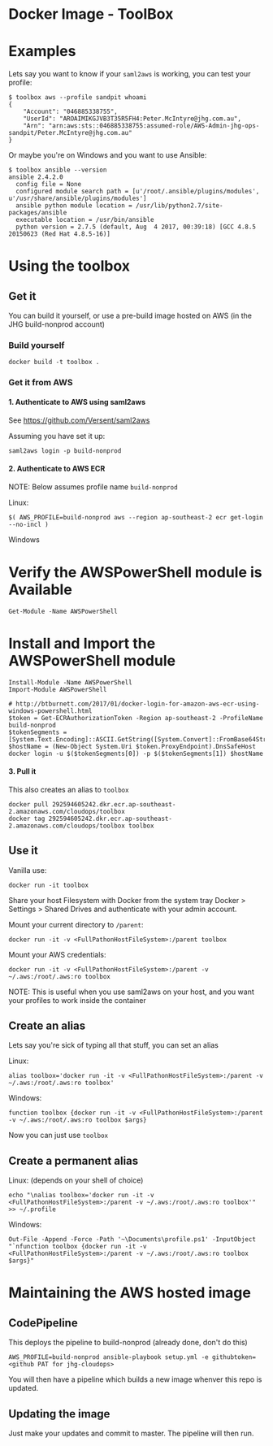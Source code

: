 # Docker Image - ToolBox

# Examples

Lets say you want to know if your `saml2aws` is working, you can test your profile:
```
$ toolbox aws --profile sandpit whoami
{
    "Account": "046885338755",
    "UserId": "AROAIMIKGJVB3T35R5FH4:Peter.McIntyre@jhg.com.au",
    "Arn": "arn:aws:sts::046885338755:assumed-role/AWS-Admin-jhg-ops-sandpit/Peter.McIntyre@jhg.com.au"
}
```

Or maybe you're on Windows and you want to use Ansible:
```
$ toolbox ansible --version
ansible 2.4.2.0
  config file = None
  configured module search path = [u'/root/.ansible/plugins/modules', u'/usr/share/ansible/plugins/modules']
  ansible python module location = /usr/lib/python2.7/site-packages/ansible
  executable location = /usr/bin/ansible
  python version = 2.7.5 (default, Aug  4 2017, 00:39:18) [GCC 4.8.5 20150623 (Red Hat 4.8.5-16)]
```

# Using the toolbox

## Get it

You can build it yourself, or use a pre-build image hosted on AWS (in the JHG build-nonprod account)

### Build yourself

```
docker build -t toolbox .
```

### Get it from AWS

#### 1. Authenticate to AWS using saml2aws

See https://github.com/Versent/saml2aws

Assuming you have set it up:
```
saml2aws login -p build-nonprod
```

#### 2. Authenticate to AWS ECR

NOTE: Below assumes profile name `build-nonprod`

Linux:
```
$( AWS_PROFILE=build-nonprod aws --region ap-southeast-2 ecr get-login --no-incl )
```

Windows

# Verify the AWSPowerShell module is Available
```
Get-Module -Name AWSPowerShell
```

# Install and Import the AWSPowerShell module
```
Install-Module -Name AWSPowerShell
Import-Module AWSPowerShell
```

```
# http://btburnett.com/2017/01/docker-login-for-amazon-aws-ecr-using-windows-powershell.html
$token = Get-ECRAuthorizationToken -Region ap-southeast-2 -ProfileName build-nonprod
$tokenSegments = [System.Text.Encoding]::ASCII.GetString([System.Convert]::FromBase64String($token.AuthorizationToken)).Split(":")
$hostName = (New-Object System.Uri $token.ProxyEndpoint).DnsSafeHost
docker login -u $($tokenSegments[0]) -p $($tokenSegments[1]) $hostName
```

#### 3. Pull it

This also creates an alias to `toolbox`
```
docker pull 292594605242.dkr.ecr.ap-southeast-2.amazonaws.com/cloudops/toolbox
docker tag 292594605242.dkr.ecr.ap-southeast-2.amazonaws.com/cloudops/toolbox toolbox
```

## Use it

Vanilla use:
```
docker run -it toolbox
```

Share your host Filesystem with Docker from the system tray Docker > Settings > Shared Drives and authenticate with your admin account.

Mount your current directory to `/parent`:
```
docker run -it -v <FullPathonHostFileSystem>:/parent toolbox
```

Mount your AWS credentials:
```
docker run -it -v <FullPathonHostFileSystem>:/parent -v ~/.aws:/root/.aws:ro toolbox
```
NOTE: This is useful when you use saml2aws on your host, and you want your profiles to work inside the container


## Create an alias

Lets say you're sick of typing all that stuff, you can set an alias

Linux:
```
alias toolbox='docker run -it -v <FullPathonHostFileSystem>:/parent -v ~/.aws:/root/.aws:ro toolbox'
```

Windows:
```
function toolbox {docker run -it -v <FullPathonHostFileSystem>:/parent -v ~/.aws:/root/.aws:ro toolbox $args}
```

Now you can just use `toolbox`

## Create a permanent alias

Linux: (depends on your shell of choice)
```
echo "\nalias toolbox='docker run -it -v <FullPathonHostFileSystem>:/parent -v ~/.aws:/root/.aws:ro toolbox'" >> ~/.profile
```

Windows:
```
Out-File -Append -Force -Path '~\Documents\profile.ps1' -InputObject "`nfunction toolbox {docker run -it -v <FullPathonHostFileSystem>:/parent -v ~/.aws:/root/.aws:ro toolbox $args}"
```

# Maintaining the AWS hosted image

## CodePipeline

This deploys the pipeline to build-nonprod (already done, don't do this)

```
AWS_PROFILE=build-nonprod ansible-playbook setup.yml -e githubtoken=<github PAT for jhg-cloudops>
```

You will then have a pipeline which builds a new image whenver this repo is updated.

## Updating the image

Just make your updates and commit to master. The pipeline will then run.